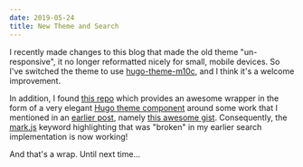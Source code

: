```yaml
---
date: 2019-05-24
title: New Theme and Search
---
```

I recently made changes to this blog that made the old theme "un-responsive", it no longer reformatted nicely for small, mobile devices.  So I've switched the theme to use [hugo-theme-m10c](https://github.com/vaga/hugo-theme-m10c), and I think it's a welcome improvement.

In addition, I found [this repo](https://github.com/kaushalmodi/hugo-search-fuse-js) which provides an awesome wrapper in the form of a very elegant [Hugo theme component](https://gohugo.io/themes/theme-components/) around some work that I mentioned in an [earlier post](/blogs/McFateM/posts/011-search-me), namely [this awesome gist](https://gist.github.com/eddiewebb/735feb48f50f0ddd65ae5606a1cb41ae#layoutspagesearchhtml).  Consequently, the [mark.js](https://markjs.io/) keyword highlighting that was "broken" in my earlier search implementation is now working!

And that's a wrap. Until next time...
